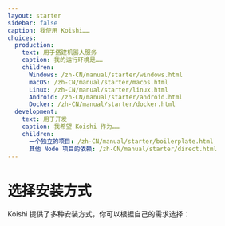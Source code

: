 ```yaml
---
layout: starter
sidebar: false
caption: 我使用 Koishi……
choices:
  production:
    text: 用于搭建机器人服务
    caption: 我的运行环境是……
    children:
      Windows: /zh-CN/manual/starter/windows.html
      macOS: /zh-CN/manual/starter/macos.html
      Linux: /zh-CN/manual/starter/linux.html
      Android: /zh-CN/manual/starter/android.html
      Docker: /zh-CN/manual/starter/docker.html
  development:
    text: 用于开发
    caption: 我希望 Koishi 作为……
    children:
      一个独立的项目: /zh-CN/manual/starter/boilerplate.html
      其他 Node 项目的依赖: /zh-CN/manual/starter/direct.html
---
```


# 选择安装方式

Koishi 提供了多种安装方式，你可以根据自己的需求选择：

